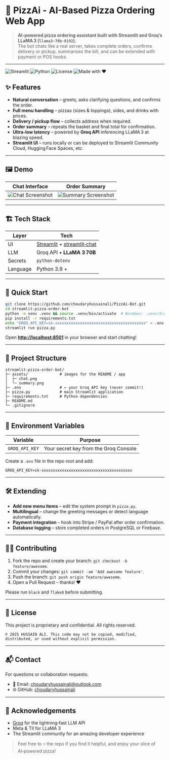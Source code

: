 # 🍕 PizzAi - AI-Based Pizza Ordering Web App



> **AI‑powered pizza ordering assistant built with Streamlit and Groq’s LLaMA 3 (`llama3‑70b‑8192`).**  
> The bot chats like a real server, takes complete orders, confirms delivery or pickup, summarises the bill, and can be extended with payment or POS hooks.

---

![Streamlit](https://img.shields.io/badge/Built%20with-Streamlit-f06) ![Python](https://img.shields.io/badge/Built%20with-Pyhton-yellow) ![License](https://img.shields.io/badge/License-MIT-green) ![Made with ❤](https://img.shields.io/badge/Made%20with-%E2%9D%A4-red) 

## ✨ Features
- **Natural conversation** – greets, asks clarifying questions, and confirms the order.
- **Full menu handling** – pizzas (sizes & toppings), sides, and drinks with prices.
- **Delivery / pickup flow** – collects address when required.
- **Order summary** – repeats the basket and final total for confirmation.
- **Ultra‑low latency** – powered by **Groq API** inferencing LLaMA 3 at blazing speed.
- **Streamlit UI** – runs locally or can be deployed to Streamlit Community Cloud, Hugging Face Spaces, etc.

---

## 🖼️ Demo

| Chat Interface | Order Summary |
| -------------- | ------------- |
| ![Chat Screenshot](https://github.com/user-attachments/assets/8a48e6cd-b57f-4b16-9044-e48c6c4263ba) | ![Summary Screenshot](https://github.com/user-attachments/assets/af7e40d2-226d-4f5e-b287-bfbb0db5fb41) |


---

## 🏗️ Tech Stack
| Layer | Tech |
|-------|------|
| UI | [Streamlit](https://streamlit.io) + [streamlit‑chat](https://pypi.org/project/streamlit-chat/) |
| LLM | Groq API • **LLaMA 3 70B** |
| Secrets | `python‑dotenv` |
| Language | Python 3.9 + |

---

## 🚀 Quick Start

```bash
git clone https://github.com/choudaryhussainali/PizzAi-Bot.git
cd streamlit-pizza-order-bot
python -m venv .venv && source .venv/bin/activate  # Windows: .venv\Scripts\activate
pip install -r requirements.txt
echo "GROQ_API_KEY=sk-xxxxxxxxxxxxxxxxxxxxxxxxxxxxxxxxxxxxxxxx" > .env
streamlit run pizza.py
````

Open **[http://localhost:8501](http://localhost:8501)** in your browser and start chatting!

---

## 📂 Project Structure

```
streamlit-pizza-order-bot/
├─ assets/              # images for the README / app
│  ├─ chat.png
│  └─ summary.png
├─ .env                 # ← your Groq API key (never commit!)
├─ pizza.py             # main Streamlit application
├─ requirements.txt     # Python dependencies
├─ README.md
└─ .gitignore
```

---

## 🔐 Environment Variables

| Variable       | Purpose                               |
| -------------- | ------------------------------------- |
| `GROQ_API_KEY` | Your secret key from the Groq Console |

Create a `.env` file in the repo root and add:

```dotenv
GROQ_API_KEY=sk-xxxxxxxxxxxxxxxxxxxxxxxxxxxxxxxxxxxxxxxx
```

---

## 🛠️ Extending

* **Add new menu items** – edit the system prompt in `pizza.py`.
* **Multilingual** – change the greeting messages or detect language automatically.
* **Payment integration** – hook into Stripe / PayPal after order confirmation.
* **Database logging** – store completed orders in PostgreSQL or Firebase.

---

## 👩‍💻 Contributing

1. Fork the repo and create your branch: `git checkout -b feature/awesome`.
2. Commit your changes: `git commit -am 'Add awesome feature'`.
3. Push the branch: `git push origin feature/awesome`.
4. Open a Pull Request – thanks! ❤️

Please run `black` and `flake8` before submitting.

---

## 📄 License

This project is proprietary and confidential. All rights reserved.

```
© 2025 HUSSAIN ALI. This code may not be copied, modified, distributed, or used without explicit permission.
```

---

## 📬 Contact

For questions or collaboration requests:

* 📧 Email: [choudaryhussainali@outlook.com](mailto:choudaryhussainali@outlook.com)
* 🌐 GitHub: [choudaryhussainali](https://github.com/choudaryhussainali)


---

## 🙌 Acknowledgements

* [Groq](https://groq.com) for the lightning‑fast LLM API
* Meta & TII for LLaMA 3
* The Streamlit community for an amazing developer experience

> Feel free to ⭐ the repo if you find it helpful, and enjoy your slice of AI‑powered pizza!

